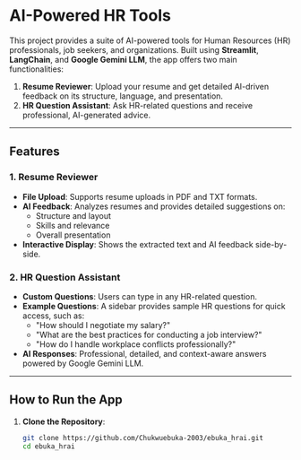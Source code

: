 # AI-Powered HR Tools

This project provides a suite of AI-powered tools for Human Resources (HR) professionals, job seekers, and organizations. Built using **Streamlit**, **LangChain**, and **Google Gemini LLM**, the app offers two main functionalities:

1. **Resume Reviewer**: Upload your resume and get detailed AI-driven feedback on its structure, language, and presentation.
2. **HR Question Assistant**: Ask HR-related questions and receive professional, AI-generated advice.

---

## Features

### 1. Resume Reviewer
- **File Upload**: Supports resume uploads in PDF and TXT formats.
- **AI Feedback**: Analyzes resumes and provides detailed suggestions on:
  - Structure and layout
  - Skills and relevance
  - Overall presentation
- **Interactive Display**: Shows the extracted text and AI feedback side-by-side.

### 2. HR Question Assistant
- **Custom Questions**: Users can type in any HR-related question.
- **Example Questions**: A sidebar provides sample HR questions for quick access, such as:
  - "How should I negotiate my salary?"
  - "What are the best practices for conducting a job interview?"
  - "How do I handle workplace conflicts professionally?"
- **AI Responses**: Professional, detailed, and context-aware answers powered by Google Gemini LLM.

---

## How to Run the App

1. **Clone the Repository**:
   ```bash
   git clone https://github.com/Chukwuebuka-2003/ebuka_hrai.git
   cd ebuka_hrai
